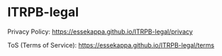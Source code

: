 # ITRPB-legal

Privacy Policy: https://essekappa.github.io/ITRPB-legal/privacy

ToS (Terms of Service): https://essekappa.github.io/ITRPB-legal/terms
